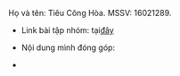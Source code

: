 Họ và tên: Tiêu Công Hòa.
MSSV: 16021289.
* Link bài tập nhóm: tại[đây](http://applicasoft.byethost24.com/)
- Nội dung mình đóng góp:
 *
